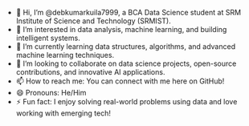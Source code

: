 - 👋 Hi, I’m @debkumarkuila7999, a BCA Data Science student at SRM Institute of Science and Technology (SRMIST).
- 👀 I’m interested in data analysis, machine learning, and building intelligent systems.
- 🌱 I’m currently learning data structures, algorithms, and advanced machine learning techniques.
- 💞️ I’m looking to collaborate on data science projects, open-source contributions, and innovative AI applications.
- 📫 How to reach me: You can connect with me here on GitHub!
- 😄 Pronouns: He/Him
- ⚡ Fun fact: I enjoy solving real-world problems using data and love working with emerging tech!


<!---
debkumarkuila7999/debkumarkuila7999 is a ✨ special ✨ repository because its `README.md` (this file) appears on your GitHub profile.
You can click the Preview link to take a look at your changes.
--->
